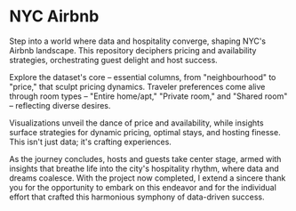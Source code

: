  # NYC Airbnb

Step into a world where data and hospitality converge, shaping NYC's Airbnb landscape. This repository deciphers pricing and availability strategies, orchestrating guest delight and host success.

Explore the dataset's core – essential columns, from "neighbourhood" to "price," that sculpt pricing dynamics. Traveler preferences come alive through room types – "Entire home/apt," "Private room," and "Shared room" – reflecting diverse desires.

Visualizations unveil the dance of price and availability, while insights surface strategies for dynamic pricing, optimal stays, and hosting finesse. This isn't just data; it's crafting experiences.

As the journey concludes, hosts and guests take center stage, armed with insights that breathe life into the city's hospitality rhythm, where data and dreams coalesce. With the project now completed, I extend a sincere thank you for the opportunity to embark on this endeavor and for the individual effort that crafted this harmonious symphony of data-driven success.
